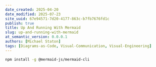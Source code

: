 ```yaml
---
date_created: 2025-04-20
date_modified: 2025-07-23
site_uuid: 67e94571-7d20-4177-863c-b7fb7676fd1c
publish: true
title: Up And Running With Mermaid
slug: up-and-running-with-mermaid
at_semantic_version: 0.0.0.1
authors: [Michael Staton]
tags: [Diagrams-as-Code, Visual-Communication, Visual-Engineering]
---
```



```bash
npm install -g @mermaid-js/mermaid-cli
```